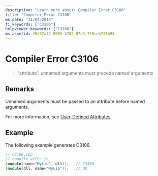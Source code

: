 ```yaml
---
description: "Learn more about: Compiler Error C3106"
title: "Compiler Error C3106"
ms.date: "11/04/2016"
f1_keywords: ["C3106"]
helpviewer_keywords: ["C3106"]
ms.assetid: 39d97a32-0905-4702-87d3-7f8ce473fb93
---
```

# Compiler Error C3106

> 'attribute': unnamed arguments must precede named arguments

## Remarks

Unnamed arguments must be passed to an attribute before named arguments.

For more information, see [User-Defined Attributes](../../extensions/user-defined-attributes-cpp-component-extensions.md).

## Example

The following example generates C3106.

```cpp
// C3106.cpp
// compile with: /c
[module(name="MyLib", dll)];   // C3106
[module(dll, name="MyLib")];   // OK
```
